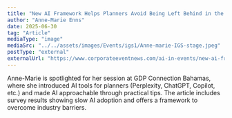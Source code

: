 ```yaml
---
title: "New AI Framework Helps Planners Avoid Being Left Behind in the Tech Revolution"
author: "Anne-Marie Enns"
date: 2025-06-30
tag: "Article"
mediaType: "image"
mediaSrc: "../../assets/images/Events/igs1/Anne-marie-IGS-stage.jpeg"
postType: "external"
externalUrl: "https://www.corporateeventnews.com/ai-in-events/new-ai-framework-helps-planners-avoid-being-left-behind-in-the-tech-revolution"
---
```


Anne-Marie is spotlighted for her session at GDP Connection Bahamas, where she introduced AI tools for planners (Perplexity, ChatGPT, Copilot, etc.) and made AI approachable through practical tips. The article includes survey results showing slow AI adoption and offers a framework to overcome industry barriers.
